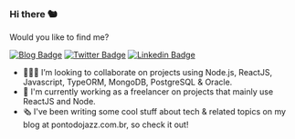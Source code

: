### Hi there 🐿

Would you like to find me?

[![Blog Badge](https://img.shields.io/badge/Ponto%20do%20Jazz-TEC-blue)](https://pontodojazz.com.br)
[![Twitter Badge](https://img.shields.io/badge/-Twitter-1ca0f1?style=flat-square&labelColor=1ca0f1&logo=twitter&logoColor=white&link=https://twitter.com/maiconfs)](https://twitter.com/maiconfs)
[![Linkedin Badge](https://img.shields.io/badge/-LinkedIn-blue?style=flat-square&logo=Linkedin&logoColor=white&link=https://www.linkedin.com/in/maiconfs)](https://www.linkedin.com/in/maiconfs)

- 👨🏻‍💻 I’m looking to collaborate on projects using Node.js, ReactJS, Javascript, TypeORM, MongoDB, PostgreSQL & Oracle.
- 🔭 I'm currently working as a freelancer on projects that mainly use ReactJS and Node.
- 🗞 I've been writing some cool stuff about tech & related topics on my blog at pontodojazz.com.br, so check it out!

<!--
**maic0n/maic0n** is a ✨ _special_ ✨ repository because its `README.md` (this file) appears on your GitHub profile.

Here are some ideas to get you started:

- 🔭 I’m currently working on ...
- 🌱 I’m currently learning ...
- 👯 I’m looking to collaborate on ...
- 🤔 I’m looking for help with ...
- 💬 Ask me about ...
- 📫 How to reach me: ...
- 😄 Pronouns: ...
- ⚡ Fun fact: ...
-->
